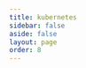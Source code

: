 ```yaml
---
title: kubernetes
sidebar: false
aside: false
layout: page
order: 8
---
```


<base-index :title="$frontmatter.title"/>
